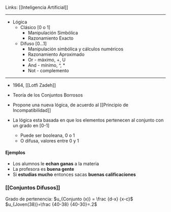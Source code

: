 Links: [[Inteligencia Artificial]]
___

- Lógica
	- Clásico [0 o 1]
		- Manipulación Simbólica
		- Razonamiento Exacto
	- Difuso [0...1]
		- Manipulación simbólica y cálculos numéricos
		- Razonamiento Aproximado
		- Or - máximo, +, U
		- And - mínimo, ^, *
		- Not - complemento
---
- 1964, [[Lotfi Zadeh]]
- Teoría de los Conjuntos Borrosos
- Propone una nueva lógica, de acuerdo al [[Principio de Incompatibilidad]]

- La lógica esta basada en que los elementos pertenecen al conjunto con un grado en [0-1]
	- Puede ser booleana, 0 o 1
	- O difusa, valores entre 0 y 1

#### Ejemplos
- Los alumnos le **echan ganas** a la materia
- La profesora es **buena gente**
- Si **estudias mucho** entonces sacas **buenas calificaciones**

### [[Conjuntos Difusos]]

Grado  de pertenencia: $u_{Conjunto (x)} = \frac {d-x} {x-c}$
$u_{Joven(38)}=\frac {40-38} {40-30}=.2$
